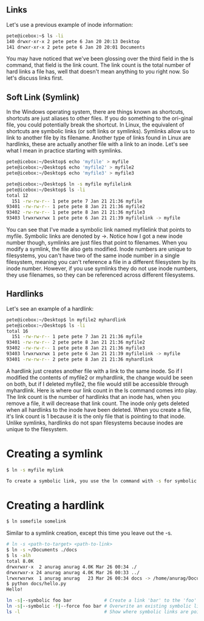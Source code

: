 ## Links
Let's use a previous example of inode information:

```sh
pete@icebox:~$ ls -li
140 drwxr-xr-x 2 pete pete 6 Jan 20 20:13 Desktop
141 drwxr-xr-x 2 pete pete 6 Jan 20 20:01 Documents

```

You may have noticed that we've been glossing over the third field in the ls command, that field is the link count.
The link count is the total number of hard links a file has, well that doesn't mean anything to you right now. So let's discuss links first.

## Soft Link (Symlink)
In the Windows operating system, there are things known as shortcuts, shortcuts are just aliases to other files.
If you do something to the ori-ginal file, you could potentially break the shortcut. 
In Linux, the equivalent of shortcuts are symbolic links (or soft links or symlinks). Symlinks allow us to link to another file by its filename.
Another type of links found in Linux are hardlinks, these are actually another file with a link to an inode. Let's see what I mean in practice starting with symlinks.

```sh
pete@icebox:~/Desktop$ echo 'myfile' > myfile
pete@icebox:~/Desktop$ echo 'myfile2' > myfile2
pete@icebox:~/Desktop$ echo 'myfile3' > myfile3

pete@icebox:~/Desktop$ ln -s myfile myfilelink
pete@icebox:~/Desktop$ ls -li
total 12
  151 -rw-rw-r-- 1 pete pete 7 Jan 21 21:36 myfile
93401 -rw-rw-r-- 1 pete pete 8 Jan 21 21:36 myfile2
93402 -rw-rw-r-- 1 pete pete 8 Jan 21 21:36 myfile3
93403 lrwxrwxrwx 1 pete pete 6 Jan 21 21:39 myfilelink -> myfile
```

You can see that I've made a symbolic link named myfilelink that points to myfile.
Symbolic links are denoted by ->. Notice how I got a new inode number though, symlinks are just files that point to filenames.
When you modify a symlink, the file also gets modified.
Inode numbers are unique to filesystems, you can't have two of the same inode number in a single filesystem, meaning you can't reference a file in a different filesystem by its inode number.
However, if you use symlinks they do not use inode numbers, they use filenames, so they can be referenced across different filesystems.

## Hardlinks
Let's see an example of a hardlink:

```sh
pete@icebox:~/Desktop$ ln myfile2 myhardlink
pete@icebox:~/Desktop$ ls -li
total 16
  151 -rw-rw-r-- 1 pete pete 7 Jan 21 21:36 myfile
93401 -rw-rw-r-- 2 pete pete 8 Jan 21 21:36 myfile2
93402 -rw-rw-r-- 1 pete pete 8 Jan 21 21:36 myfile3
93403 lrwxrwxrwx 1 pete pete 6 Jan 21 21:39 myfilelink -> myfile
93401 -rw-rw-r-- 2 pete pete 8 Jan 21 21:36 myhardlink

```
A hardlink just creates another file with a link to the same inode.
So if I modified the contents of myfile2 or myhardlink, the change would be seen on both, but if I deleted myfile2, the file would still be accessible through myhardlink. Here is where our link count in the ls command comes into play.
The link count is the number of hardlinks that an inode has, when you remove a file, it will decrease that link count.
The inode only gets deleted when all hardlinks to the inode have been deleted. When you create a file, it's link count is 1 because it is the only file that is pointing to that inode.
Unlike symlinks, hardlinks do not span filesystems because inodes are unique to the filesystem.

# Creating a symlink
```sh
$ ln -s myfile mylink

To create a symbolic link, you use the ln command with -s for symbolic and you specific a target file and then a link name.
```

# Creating a hardlink
```sh
$ ln somefile somelink
```

Similar to a symlink creation, except this time you leave out the -s.

```sh
# ln -s <path-to-target> <path-to-link>
$ ln -s ~/Documents ./docs  
$ ls -alh
total 8.0K
drwxrwxr-x  2 anurag anurag 4.0K Mar 26 00:34 ./
drwxrwxr-x 24 anurag anurag 4.0K Mar 26 00:33 ../
lrwxrwxrwx  1 anurag anurag   23 Mar 26 00:34 docs -> /home/anurag/Documents/
$ python docs/hello.py
Hello!

ln -s|--symbolic foo bar            # Create a link 'bar' to the 'foo' folder
ln -s|--symbolic -f|--force foo bar # Overwrite an existing symbolic link 'bar'
ls -l                               # Show where symbolic links are pointing

```


